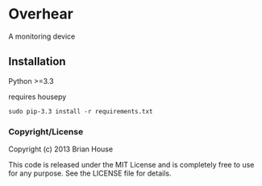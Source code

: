 Overhear
========

A monitoring device


Installation
------------

Python >=3.3

requires housepy

    sudo pip-3.3 install -r requirements.txt


### Copyright/License

Copyright (c) 2013 Brian House

This code is released under the MIT License and is completely free to use for any purpose. See the LICENSE file for details.

